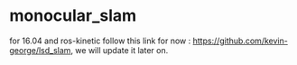 # monocular_slam

for 16.04 and ros-kinetic
follow this link for now : https://github.com/kevin-george/lsd_slam,
 we will update it later on.
